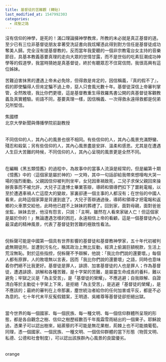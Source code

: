 ```yaml
---
title: 基督徒的苦難觀 (轉貼)
last_modified_at: 1547992303
categories:
  - 成聖之路
---
```


沒有信仰的神學，是死的！滿口理論擁神學教席，所教的未必就是真正基督的道。至少已有三位非基督徒朋友拿著受洗証書向我炫耀憑此得到對方信任是基督徒成功奪美人歸。完全沒有提基督教的，反而當年我愛聽的一個非宗教電台女主持的音樂節目，具基本教義基要真理的走向大眾的世情甘露，而不是世俗的吃素狂潮成功神學等的假道學，我當時猜她是真基督徒，終於有聽眾忍不住寫信問，我很高興有這位姊妹。<br><br>苦難迫害抹黑的遭遇上帝未必免除，但得救是肯定的，因信稱義，『真的假不了』，假的即使騙得人但肯定騙不過上帝，惡人只會風光數十年。基督徒深信上帝審判掌管，全然敗壞，我比你們更壞，這是基督教重生得救羅馬書公開的真基督徒客觀教義及真實體驗。術語不同，基要真理一樣，因信稱義、一次得救永遠得救都是倪弟兄所堅信。<br><br><!--more-->焦國標<br>北京大學新聞與傳播學院前副教授<br><br><br>不同信仰的人，其內心的風景也很不相同。有些信仰的人，其內心風景充滿野蠻、殘忍和殺氣；另有些信仰的人，其內心風景盡是安詳、溫柔和感恩。尤其是在遭遇人生巨大苦難的時候，不同信仰的人，其內心呈現的風景更是全然不同。<br><br><br>在編輯《黑五類憶舊》的過程中，為故事中的當事人流淚是經常的，但是編第十期《憶舊》中的〈這個家是屬於神的〉一文時，其中一句話卻給我帶來想嚎啕大哭一場的強烈衝動。父親因信仰被判刑坐牢，女兒因車禍致死，二兒子求保父親回來操辦喪事而不被允許，大兒子正逢博士畢業答辯，導師和領導們扣下了噩耗電報，以至於遭遇車禍人亡這麼大的變故，家裏卻連一個主事的人都沒有；在世俗的中國人看來，此時這個家算是背運到底了。大兒子答辯通過後，導師和領導才把電報和返鄉的火車票交給他，此時他已趕不上妹妹的葬禮了。回到家，面對母親，面對爸爸坐監，妹妹去世，他沒有怨言，只說：「主啊，雖然在人看來家破人亡！但這個家是屬於你的！」無論遭遇怎樣的困厄，永遠相信上帝的看顧，這是一個基督徒內心最深處的精神風景，代表了基督徒對苦難的極致性看法。<br><br><br>倪柝聲可能是中國第一個具有世界影響的基督徒和基督教神學家，五十年代初被判處無期徒刑，並遭到污名化，稱其政治上無比反動，經濟上偷漏巨額稅款，生活上荒淫無恥。對於這些指控，倪柝聲不予辯解，他說：「我比你們說的還要壞。」每個人都有原罪，人的敗壞無以言表，因而「我比你們說的還要壞」之語，同時也意味着你們絕不比我更好。基督徒是罪人，誹謗、加害基督徒的人也是罪人；作為基督徒，遭遇誹謗、誤解和各種苦難，是十字架的苦難，是屬靈生命成長的養料，難以避免；牢獄之災是「為主受苦」，是「基督徒的榮耀」，不應逃避；自我辯解、自證清白等於主動從十字架上下來，是拒絕「為主受苦」，是逃避「基督徒的榮耀」，是不應該的；最終的審判在上帝那裏，塵世統治者給你的任何加害或平反，都是不必為意的。七十年代末平反寃假錯案，王明道、吳維尊等基督徒卻拒絕出獄。<br><br><br>當今世界的每一個國家、每一個民族、每一種文明、每一個信仰群體所呈現的形態，都是各自觀念之樹、信仰之樹歷經數百千年風霜雪雨結出的一個果子。耶穌說過，憑果子可以認出樹來，結蒺藜的不可能是無花果樹，荊棘上也不可能摘葡萄。同理，憑一個國家、一個民族、一種文明、一個信仰群體的當下形態（物質文明、私德、公德和社會制度），可以認出該族群內心風景的良窳優劣。<br><br><br>orange<br><br>
